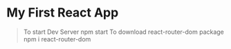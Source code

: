 # My First React App

> To start Dev Server
    npm start
> To download react-router-dom package
    npm i react-router-dom
